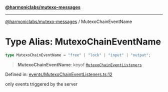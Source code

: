 [**@harmoniclabs/mutexo-messages**](../README.md)

***

[@harmoniclabs/mutexo-messages](../README.md) / MutexoChainEventName

# Type Alias: MutexoChainEventName

```ts
type MutexoChainEventName = "free" | "lock" | "input" | "output";
```

> **MutexoChainEventName**: keyof [`MutexoChainEventListeners`](../interfaces/MutexoChainEventListeners.md)

Defined in: [events/MutexoChainEventListeners.ts:12](https://github.com/HarmonicLabs/mutexo-messages/blob/aefac8841dc1fa8aebb577df666016362446522d/src/events/MutexoChainEventListeners.ts#L12)

only events triggered by the server
